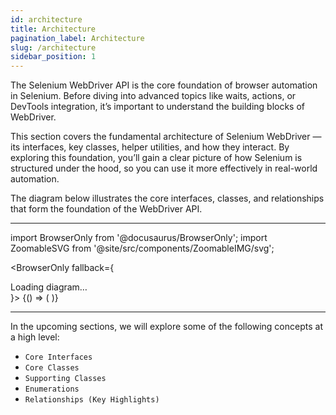```yaml
---
id: architecture
title: Architecture
pagination_label: Architecture
slug: /architecture
sidebar_position: 1
---
```


The Selenium WebDriver API is the core foundation of browser automation in Selenium. Before diving into advanced topics like waits, actions, or DevTools integration, it’s important to understand the building blocks of WebDriver.

This section covers the fundamental architecture of Selenium WebDriver — its interfaces, key classes, helper utilities, and how they interact. By exploring this foundation, you’ll gain a clear picture of how Selenium is structured under the hood, so you can use it more effectively in real-world automation.

The diagram below illustrates the core interfaces, classes, and relationships that form the foundation of the WebDriver API.

---

import BrowserOnly from '@docusaurus/BrowserOnly';
import ZoomableSVG from '@site/src/components/ZoomableIMG/svg';

<BrowserOnly fallback={<div>Loading diagram…</div>}>
{() => (
<ZoomableSVG src="/img/architecture.svg" alt="Architecture Diagram" height="600px" />
)}
</BrowserOnly>

---

In the upcoming sections, we will explore some of the following concepts at a high level:

- `Core Interfaces`
- `Core Classes`
- `Supporting Classes`
- `Enumerations`
- `Relationships (Key Highlights)`
